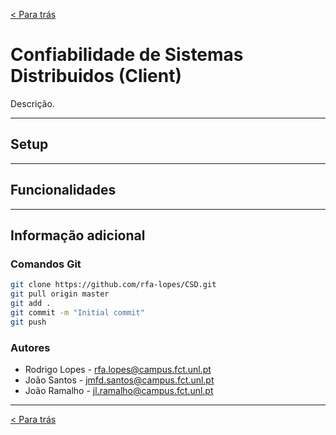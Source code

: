 [< Para trás](../README.md)
# Confiabilidade de Sistemas Distribuidos (Client)

Descrição.

---

## Setup

---

## Funcionalidades

---

## Informação adicional

### Comandos Git
```bash
git clone https://github.com/rfa-lopes/CSD.git
git pull origin master
git add .
git commit -m "Initial commit"
git push
```


### Autores
* Rodrigo Lopes - rfa.lopes@campus.fct.unl.pt
* João Santos - jmfd.santos@campus.fct.unl.pt
* João Ramalho - jl.ramalho@campus.fct.unl.pt

---

[< Para trás](../README.md)
